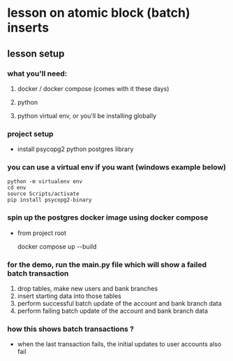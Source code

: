 # lesson on atomic block (batch) inserts

## lesson setup

### what you'll need:

1. docker / docker compose (comes with it these days)

2. python 

3. python virtual env, or you'll be installing globally 

### project setup

- install psycopg2 python postgres library

### you can use a virtual env if you want (windows example below)

    python -m virtualenv env 
    cd env
    source Scripts/activate
    pip install psycopg2-binary


### spin up the postgres docker image using docker compose

- from project root

    docker compose up --build

### for the demo, run the main.py file which will show a failed batch transaction

1. drop tables, make new users and bank branches
2. insert starting data into those tables
3. perform successful batch update of the account and bank branch data
3. perform failing batch update of the account and bank branch data

### how this shows batch transactions ?

- when the last transaction fails, the initial updates to user accounts also fail

